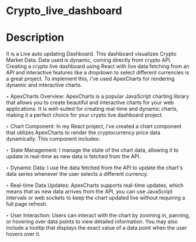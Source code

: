 ﻿# Crypto_live_dashboard
# Description
It is a Live auto updating Dashboard. This dashboard visualizes Crypto Market Data. Data used is dynamic, coming directly from crypto API. 
Creating a crypto live dashboard using React with live data fetching from an API and interactive features like a dropdown to select different currencies is a great project. To implement this, i've used ApexCharts for rendering dynamic and interactive charts. 

‣ ApexCharts Overview:
ApexCharts is a popular JavaScript charting library that allows you to create beautiful and interactive charts for your web applications. It is well-suited for creating real-time and dynamic charts, making it a perfect choice for your crypto live dashboard project.

‣ Chart Component:
In my React project, i've created a chart component that utilizes ApexCharts to render the cryptocurrency price data dynamically. This component includes:

‣ State Management: I manage the state of the chart data, allowing it to update in real-time as new data is fetched from the API.

‣ Dynamic Data: I use the data fetched from the API to update the chart's data series whenever the user selects a different currency.

‣ Real-time Data Updates:
ApexCharts supports real-time updates, which means that as new data arrives from the API, you can use JavaScript intervals or web sockets to keep the chart updated live without requiring a full page refresh.

‣ User Interaction:
Users can interact with the chart by zooming in, panning, or hovering over data points to view detailed information. You may also include a tooltip that displays the exact value of a data point when the user hovers over it.
